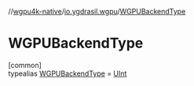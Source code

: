 //[wgpu4k-native](../../../index.md)/[io.ygdrasil.wgpu](../index.md)/[WGPUBackendType](index.md)

# WGPUBackendType

[common]\
typealias [WGPUBackendType](index.md) = [UInt](https://kotlinlang.org/api/core/kotlin-stdlib/kotlin/-u-int/index.html)